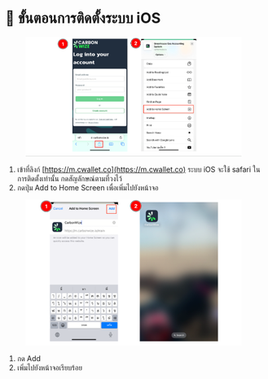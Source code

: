 # 📝 ขั้นตอนการติดตั้งระบบ iOS

<figure><img src="../.gitbook/assets/image (4) (1) (1).png" alt=""><figcaption></figcaption></figure>

1. เข้าที่ลิงก์ [https://m.cwallet.co](https://m.cwallet.co) ระบบ iOS จะใช้ safari ในการติดตั้งเท่านั้น กดสัญลักษณ์ตามที่วงไว้
2. กดปุ่ม Add to Home Screen เพื่อเพิ่มไปยังหน้าจอ



<figure><img src="../.gitbook/assets/image (102).png" alt=""><figcaption></figcaption></figure>

1. กด Add
2. เพิ่มไปยังหน้าจอเรียบร้อย
